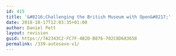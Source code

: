 ```yaml
---
id: 415
title: '&#8216;Challenging the British Museum with Open&#8217;'
date: 2018-10-17T12:03:35+01:00
author: Daniel Pett
layout: revision
guid: https://7A2343C2-FC7F-4B2D-B876-702C8D683658
permalink: /339-autosave-v1/
---
```

